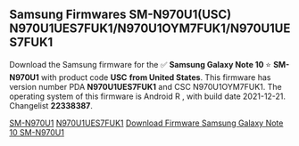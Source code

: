 <h2>Samsung Firmwares SM-N970U1(USC) N970U1UES7FUK1/N970U1OYM7FUK1/N970U1UES7FUK1</h2>
Download the Samsung firmware for the ✅ <strong>Samsung Galaxy Note 10 </strong> ⭐ <strong>SM-N970U1</strong> with product code <strong>USC</strong> <strong> from United States</strong>. This firmware has version number PDA <strong>N970U1UES7FUK1</strong> and CSC N970U1OYM7FUK1. The operating system of this firmware is Android R , with build date 2021-12-21. Changelist <strong>22338387</strong>.

[SM-N970U1](https://samfirm.shop/samsung/model/SM-N970U1)
[N970U1UES7FUK1](https://samfirm.shop/samsung/pda/N970U1UES7FUK1)
[Download Firmware Samsung Galaxy Note 10 SM-N970U1](https://samfirm.shop/samsung/firmware/483693)
